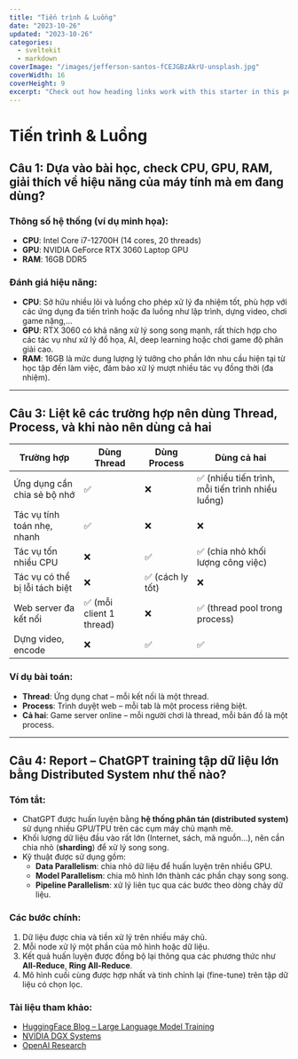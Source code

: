 ```yaml
---
title: "Tiến trình & Luồng"
date: "2023-10-26"
updated: "2023-10-26"
categories:
  - sveltekit
  - markdown
coverImage: "/images/jefferson-santos-fCEJGBzAkrU-unsplash.jpg"
coverWidth: 16
coverHeight: 9
excerpt: "Check out how heading links work with this starter in this post."
---
```


# Tiến trình & Luồng

## Câu 1: Dựa vào bài học, check CPU, GPU, RAM, giải thích về hiệu năng của máy tính mà em đang dùng?

### Thông số hệ thống (ví dụ minh họa):
- **CPU**: Intel Core i7-12700H (14 cores, 20 threads)
- **GPU**: NVIDIA GeForce RTX 3060 Laptop GPU
- **RAM**: 16GB DDR5

### Đánh giá hiệu năng:
- **CPU**: Sở hữu nhiều lõi và luồng cho phép xử lý đa nhiệm tốt, phù hợp với các ứng dụng đa tiến trình hoặc đa luồng như lập trình, dựng video, chơi game nặng,...
- **GPU**: RTX 3060 có khả năng xử lý song song mạnh, rất thích hợp cho các tác vụ như xử lý đồ họa, AI, deep learning hoặc chơi game độ phân giải cao.
- **RAM**: 16GB là mức dung lượng lý tưởng cho phần lớn nhu cầu hiện tại từ học tập đến làm việc, đảm bảo xử lý mượt nhiều tác vụ đồng thời (đa nhiệm).

---

## Câu 3: Liệt kê các trường hợp nên dùng Thread, Process, và khi nào nên dùng cả hai

| Trường hợp                      | Dùng Thread           | Dùng Process           | Dùng cả hai                              |
|-------------------------------|-----------------------|------------------------|-------------------------------------------|
| Ứng dụng cần chia sẻ bộ nhớ    | ✅                    | ❌                    | ✅ (nhiều tiến trình, mỗi tiến trình nhiều luồng) |
| Tác vụ tính toán nhẹ, nhanh    | ✅                    | ❌                    | ❌                                         |
| Tác vụ tốn nhiều CPU           | ❌                    | ✅                    | ✅ (chia nhỏ khối lượng công việc)         |
| Tác vụ có thể bị lỗi tách biệt | ❌                    | ✅ (cách ly tốt)       | ❌                                         |
| Web server đa kết nối          | ✅ (mỗi client 1 thread) | ❌                 | ✅ (thread pool trong process)            |
| Dựng video, encode             | ❌                    | ✅                    | ✅                                         |

### Ví dụ bài toán:
- **Thread**: Ứng dụng chat – mỗi kết nối là một thread.
- **Process**: Trình duyệt web – mỗi tab là một process riêng biệt.
- **Cả hai**: Game server online – mỗi người chơi là thread, mỗi bản đồ là một process.

---

## Câu 4: Report – ChatGPT training tập dữ liệu lớn bằng Distributed System như thế nào?

### Tóm tắt:
- ChatGPT được huấn luyện bằng **hệ thống phân tán (distributed system)** sử dụng nhiều GPU/TPU trên các cụm máy chủ mạnh mẽ.
- Khối lượng dữ liệu đầu vào rất lớn (Internet, sách, mã nguồn...), nên cần chia nhỏ (**sharding**) để xử lý song song.
- Kỹ thuật được sử dụng gồm:
  - **Data Parallelism**: chia nhỏ dữ liệu để huấn luyện trên nhiều GPU.
  - **Model Parallelism**: chia mô hình lớn thành các phần chạy song song.
  - **Pipeline Parallelism**: xử lý liên tục qua các bước theo dòng chảy dữ liệu.

### Các bước chính:
1. Dữ liệu được chia và tiền xử lý trên nhiều máy chủ.
2. Mỗi node xử lý một phần của mô hình hoặc dữ liệu.
3. Kết quả huấn luyện được đồng bộ lại thông qua các phương thức như **All-Reduce**, **Ring All-Reduce**.
4. Mô hình cuối cùng được hợp nhất và tinh chỉnh lại (fine-tune) trên tập dữ liệu có chọn lọc.

### Tài liệu tham khảo:
- [HuggingFace Blog – Large Language Model Training](https://huggingface.co/blog/large-language-model-training)
- [NVIDIA DGX Systems](https://www.nvidia.com/en-us/data-center/dgx-systems/)
- [OpenAI Research](https://openai.com/research)
